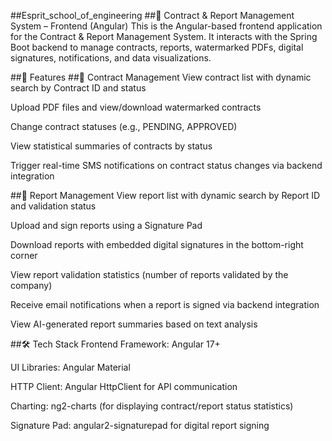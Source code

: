 ##Esprit_school_of_engineering
##📱 Contract & Report Management System – Frontend (Angular)
This is the Angular-based frontend application for the Contract & Report Management System. It interacts with the Spring Boot backend to manage contracts, reports, watermarked PDFs, digital signatures, notifications, and data visualizations.

##🚀 Features
##📄 Contract Management
View contract list with dynamic search by Contract ID and status

Upload PDF files and view/download watermarked contracts

Change contract statuses (e.g., PENDING, APPROVED)

View statistical summaries of contracts by status

Trigger real-time SMS notifications on contract status changes via backend integration

##📑 Report Management
View report list with dynamic search by Report ID and validation status

Upload and sign reports using a Signature Pad

Download reports with embedded digital signatures in the bottom-right corner

View report validation statistics (number of reports validated by the company)

Receive email notifications when a report is signed via backend integration

View AI-generated report summaries based on text analysis

##🛠️ Tech Stack
Frontend Framework: Angular 17+

UI Libraries: Angular Material

HTTP Client: Angular HttpClient for API communication

Charting: ng2-charts (for displaying contract/report status statistics)

Signature Pad: angular2-signaturepad for digital report signing

